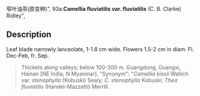 窄叶油茶(原变种)",
93a.**Camellia fluviatilis var. fluviatilis** (C. B. Clarke) Ridley",

## Description
Leaf blade narrowly lanceolate, 1-1.8 cm wide. Flowers 1.5-2 cm in diam. Fl. Dec-Feb, fr. Sep.

> Thickets along valleys; below 100-300 m. Guangdong, Guangxi, Hainan [NE India, N Myanmar].
  "Synonym": "*Camellia kissii* Wallich var. *stenophylla* (Kobuski) Sealy; *C. stenophylla* Kobuski; *Thea fluviatilis* (Handel-Mazzetti) Merrill.
